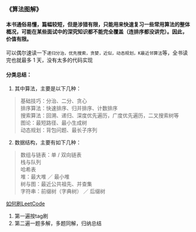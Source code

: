 ### 《算法图解》  
#### 本书通俗易懂，篇幅较短，但是涉猎有限，只能用来快速复习一些常用算法的整体概况，可能在某些面试中的深究知识都不能完全覆盖（连排序都没讲完）。因此，价值有限。  

可以偶尔速读一下`递归分治，优先搜索，贪婪，近似，动态规划，K最近邻算法`等，全书读完也就最多 1 天，没有太多的代码实现

#### 分类总结：
1. 其中算法，主要是以下几种：    
>基础技巧：分治、二分、贪心  
>排序算法：快速排序、归并排序、计数排序  
>搜索算法：回溯、递归、深度优先遍历，广度优先遍历，二叉搜索树等  
>图论：最短路径、最小生成树  
>动态规划：背包问题、最长子序列  
2. 数据结构，主要有如下几种：  
>数组与链表：单 / 双向链表  
>栈与队列  
>哈希表  
>堆：最大堆 ／ 最小堆  
>树与图：最近公共祖先、并查集  
>字符串：前缀树（字典树） ／ 后缀树  
  
[如何刷LeetCode](https://juejin.im/post/5d7e1e67f265da03951a23c4)  
1. 第一遍按tag刷  
2. 第二遍一题多解，多题同解，归纳总结   

